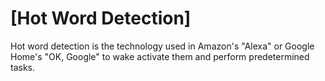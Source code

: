 # [Hot Word Detection]

Hot word detection is the technology used in Amazon's "Alexa" or Google Home's "OK, Google" to wake activate them and perform predetermined tasks.

